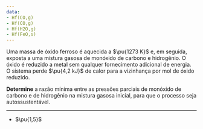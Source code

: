 ```yaml
---
data:
- Hf(CO,g)
- Hf(CO,g)
- Hf(H2O,g)
- Hf(FeO,s)
---
```


Uma massa de óxido ferroso é aquecida a $\pu{1273 K}$ e, em seguida, exposta a uma mistura gasosa de monóxido de carbono e hidrogênio. O óxido é reduzido a metal sem qualquer fornecimento adicional de energia. O sistema perde $\pu{4,2 kJ}$ de calor para a vizinhança por mol de óxido reduzido. 

**Determine** a razão mínima entre as pressões parciais de monóxido de carbono e de hidrogênio na mistura gasosa inicial, para que o processo seja autossustentável. 

---

- $\pu{1,5}$
